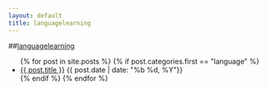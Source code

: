 ```yaml
---
layout: default
title: languagelearning
---
```

##[languagelearning]({{page.url}})
<div class="postcontent archive">
  <ul class="archive">
  {% for post in site.posts %}
    {% if post.categories.first == "language"  %}
      <li>
      <a href="{{ post.url }}"> {{ post.title }}</a>
      <span class="archivedate hidemobile">{{ post.date | date: "%b %d, %Y"}}</span>
      </li>
    {% endif %}
  {% endfor %}
  </ul>
</div>
